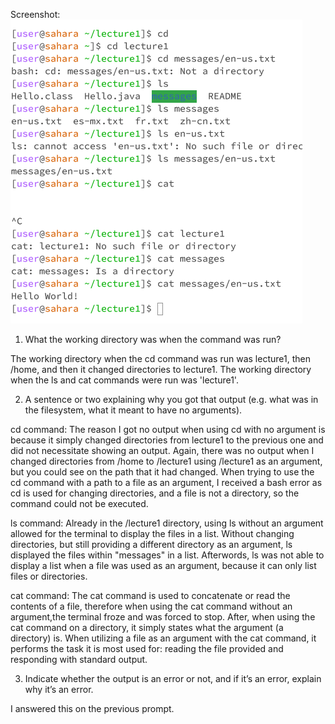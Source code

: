 Screenshot: ![Image](lab1.png)

1. What the working directory was when the command was run?

The working directory when the cd command was run was lecture1, then /home, and then it changed directories to lecture1. The working directory when the ls and cat commands were run was 'lecture1'.

2. A sentence or two explaining why you got that output (e.g. what was in the filesystem, what it meant to have no arguments).

cd command: 
The reason I got no output when using cd with no argument is because it simply changed directories from lecture1 to the previous one and did not necessitate showing an output. Again, there was no output when I changed directories from /home to /lecture1 using /lecture1 as an argument, but you could see on the path that it had changed. When trying to use the cd command with a path to a file as an argument, I received a bash error as cd is used for changing directories, and a file is not a directory, so the command could not be executed. 

ls command:
Already in the /lecture1 directory, using ls without an argument allowed for the terminal to display the files in a list. Without changing directories, but still providing a different directory as an argument, ls displayed the files within "messages" in a list. Afterwords, ls was not able to display a list when a file was used as an argument, because it can only list files or directories. 

cat command: 
The cat command is used to concatenate or read the contents of a file, therefore when using the cat command without an argument,the terminal froze and was forced to stop. After, when using the cat command on a directory, it simply states what the argument (a directory) is. When utilizing a file as an argument with the cat command, it performs the task it is most used for: reading the file provided and responding with standard output.

3. Indicate whether the output is an error or not, and if it’s an error, explain why it’s an error.

I answered this on the previous prompt.
